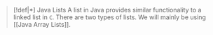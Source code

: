 >[!def|*] Java Lists
>A list in Java provides similar functionality to a linked list in `C`. There are two types of lists. We will mainly be using [[Java Array Lists]]. 

